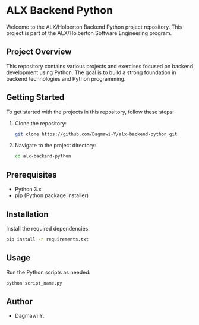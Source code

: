# ALX Backend Python

Welcome to the ALX/Holberton Backend Python project repository. This project is part of the ALX/Holberton Software Engineering program.

## Project Overview

This repository contains various projects and exercises focused on backend development using Python. The goal is to build a strong foundation in backend technologies and Python programming.

## Getting Started

To get started with the projects in this repository, follow these steps:

1. Clone the repository:
    ```sh
    git clone https://github.com/Dagmawi-Y/alx-backend-python.git
    ```
2. Navigate to the project directory:
    ```sh
    cd alx-backend-python
    ```

## Prerequisites

- Python 3.x
- pip (Python package installer)

## Installation

Install the required dependencies:
```sh
pip install -r requirements.txt
```

## Usage

Run the Python scripts as needed:
```sh
python script_name.py
```

## Author

- Dagmawi Y.
